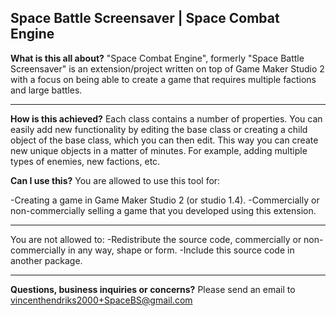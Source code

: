 **Space Battle Screensaver | Space Combat Engine**
-------------------------------------------
**What is this all about?**
"Space Combat Engine", formerly "Space Battle Screensaver" is an extension/project written on top of Game Maker Studio 2 with a focus on being able to create a game that requires multiple factions and large battles.

-------------------------------------------
**How is this achieved?**
Each class contains a number of properties. You can easily add new functionality by editing the base class or creating a child object of the base class, which you can then edit. This way you can create new unique objects in a matter of minutes. For example, adding multiple types of enemies, new factions, etc.

**Can I use this?**
You are allowed to use this tool for:

-Creating a game in Game Maker Studio 2 (or studio 1.4).
-Commercially or non-commercially selling a game that you developed using this extension.

-------------------------------------------
You are not allowed to:
-Redistribute the source code, commercially or non-commercially in any way, shape or form.
-Include this source code in another package.

-------------------------------------------
**Questions, business inquiries or concerns?**
Please send an email to vincenthendriks2000+SpaceBS@gmail.com
